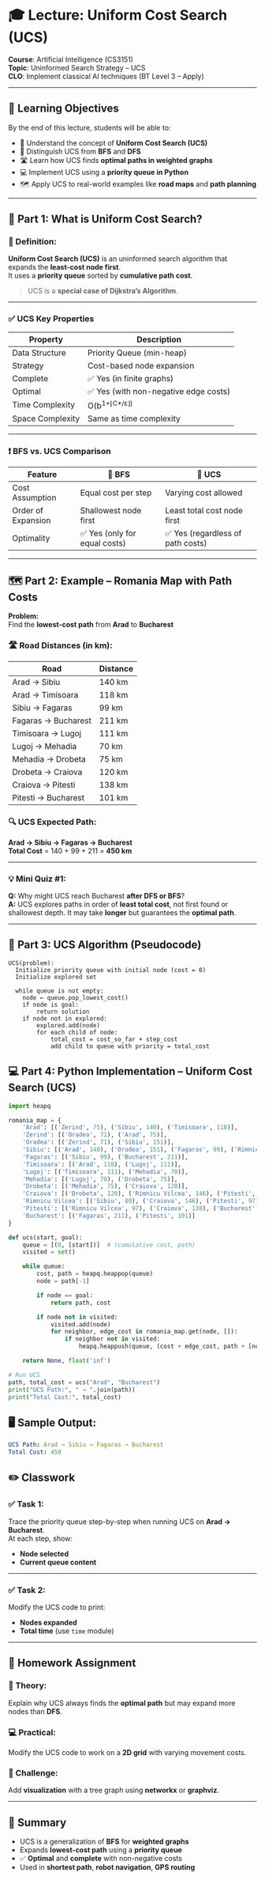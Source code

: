 # 🎓 Lecture: Uniform Cost Search (UCS)  
**Course**: Artificial Intelligence (CS3151)  
**Topic**: Uninformed Search Strategy – UCS  
**CLO**: Implement classical AI techniques (BT Level 3 – Apply)

---

## 🎯 Learning Objectives

By the end of this lecture, students will be able to:

- 🧠 Understand the concept of **Uniform Cost Search (UCS)**  
- 🔄 Distinguish UCS from **BFS** and **DFS**  
- 🛣️ Learn how UCS finds **optimal paths in weighted graphs**  
- 💻 Implement UCS using a **priority queue in Python**  
- 🗺️ Apply UCS to real-world examples like **road maps** and **path planning**

---

## 🧠 Part 1: What is Uniform Cost Search?

### 📘 Definition:

**Uniform Cost Search (UCS)** is an uninformed search algorithm that expands the **least-cost node first**.  
It uses a **priority queue** sorted by **cumulative path cost**.

> UCS is a **special case of Dijkstra’s Algorithm**.

---

### ✅ UCS Key Properties

| Property         | Description                               |
|------------------|-------------------------------------------|
| Data Structure   | Priority Queue (min-heap)                 |
| Strategy         | Cost-based node expansion                 |
| Complete         | ✅ Yes (in finite graphs)                 |
| Optimal          | ✅ Yes (with non-negative edge costs)     |
| Time Complexity  | O(b<sup>1+⌊C*/ε⌋)                         |
| Space Complexity | Same as time complexity                   |

---

### ❗ BFS vs. UCS Comparison

| Feature            | 🔵 BFS                          | 🔶 UCS                                  |
|--------------------|----------------------------------|------------------------------------------|
| Cost Assumption    | Equal cost per step              | Varying cost allowed                    |
| Order of Expansion | Shallowest node first            | Least total cost node first             |
| Optimality         | ✅ Yes (only for equal costs)    | ✅ Yes (regardless of path costs)       |

---

## 🗺️ Part 2: Example – Romania Map with Path Costs

**Problem:**  
Find the **lowest-cost path** from **Arad** to **Bucharest**

### 🛣️ Road Distances (in km):

| Road                   | Distance |
|------------------------|----------|
| Arad → Sibiu           | 140 km   |
| Arad → Timisoara       | 118 km   |
| Sibiu → Fagaras        | 99 km    |
| Fagaras → Bucharest    | 211 km   |
| Timisoara → Lugoj      | 111 km   |
| Lugoj → Mehadia        | 70 km    |
| Mehadia → Drobeta      | 75 km    |
| Drobeta → Craiova      | 120 km   |
| Craiova → Pitesti      | 138 km   |
| Pitesti → Bucharest    | 101 km   |

### 🔍 UCS Expected Path:

**Arad → Sibiu → Fagaras → Bucharest**  
**Total Cost** = 140 + 99 + 211 = **450 km**

---

### 💡 Mini Quiz #1:

**Q:** Why might UCS reach Bucharest **after DFS or BFS**?  
**A:** UCS explores paths in order of **least total cost**, not first found or shallowest depth. It may take **longer** but guarantees the **optimal path**.

---

## 🧱 Part 3: UCS Algorithm (Pseudocode)

```text
UCS(problem):
  Initialize priority queue with initial node (cost = 0)
  Initialize explored set
  
  while queue is not empty:
    node ← queue.pop_lowest_cost()
    if node is goal:
        return solution
    if node not in explored:
        explored.add(node)
        for each child of node:
            total_cost = cost_so_far + step_cost
            add child to queue with priority = total_cost
```
## 💻 Part 4: Python Implementation – Uniform Cost Search (UCS)

```python
import heapq

romania_map = {
    'Arad': [('Zerind', 75), ('Sibiu', 140), ('Timisoara', 118)],
    'Zerind': [('Oradea', 71), ('Arad', 75)],
    'Oradea': [('Zerind', 71), ('Sibiu', 151)],
    'Sibiu': [('Arad', 140), ('Oradea', 151), ('Fagaras', 99), ('Rimnicu Vilcea', 80)],
    'Fagaras': [('Sibiu', 99), ('Bucharest', 211)],
    'Timisoara': [('Arad', 118), ('Lugoj', 111)],
    'Lugoj': [('Timisoara', 111), ('Mehadia', 70)],
    'Mehadia': [('Lugoj', 70), ('Drobeta', 75)],
    'Drobeta': [('Mehadia', 75), ('Craiova', 120)],
    'Craiova': [('Drobeta', 120), ('Rimnicu Vilcea', 146), ('Pitesti', 138)],
    'Rimnicu Vilcea': [('Sibiu', 80), ('Craiova', 146), ('Pitesti', 97)],
    'Pitesti': [('Rimnicu Vilcea', 97), ('Craiova', 138), ('Bucharest', 101)],
    'Bucharest': [('Fagaras', 211), ('Pitesti', 101)]
}

def ucs(start, goal):
    queue = [(0, [start])]  # (cumulative cost, path)
    visited = set()

    while queue:
        cost, path = heapq.heappop(queue)
        node = path[-1]

        if node == goal:
            return path, cost

        if node not in visited:
            visited.add(node)
            for neighbor, edge_cost in romania_map.get(node, []):
                if neighbor not in visited:
                    heapq.heappush(queue, (cost + edge_cost, path + [neighbor]))

    return None, float('inf')

# Run UCS
path, total_cost = ucs("Arad", "Bucharest")
print("UCS Path:", " → ".join(path))
print("Total Cost:", total_cost)
```
## 🖥️ Sample Output:

```yaml
UCS Path: Arad → Sibiu → Fagaras → Bucharest
Total Cost: 450
```
## ✏️ Classwork

### ✅ Task 1:
Trace the priority queue step-by-step when running UCS on **Arad → Bucharest**.  
At each step, show:

- **Node selected**
- **Current queue content**

---

### ✅ Task 2:
Modify the UCS code to print:

- **Nodes expanded**
- **Total time** (use `time` module)

---

## 📝 Homework Assignment

### 📖 Theory:
Explain why UCS always finds the **optimal path** but may expand more nodes than **DFS**.

### 💻 Practical:
Modify the UCS code to work on a **2D grid** with varying movement costs.

### 🚀 Challenge:
Add **visualization** with a tree graph using **networkx** or **graphviz**.

---

## 🧠 Summary

- UCS is a generalization of **BFS** for **weighted graphs**
- Expands **lowest-cost path** using a **priority queue**
- ✅ **Optimal** and **complete** with non-negative costs
- Used in **shortest path**, **robot navigation**, **GPS routing**
